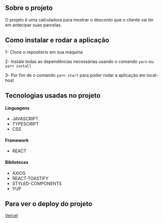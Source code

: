 ## Sobre o projeto

O projeto é uma calculadora para mostrar o desconto que o cliente vai ter em antecipar suas parcelas.


## Como instalar e rodar a aplicação

1- Clone o repositório em sua máquina

2- Instale todas as dependências necessárias usando o comando `yarn` ou `yarn install`

3- Por fim de o comando `yarn start` para poder rodar a aplicação em local-host


## Tecnologias usadas no projeto

#### Linguagens

- JAVASCRIPT
- TYPESCRIPT
- CSS

#### Framework

- REACT

#### Bibliotecas

- AXIOS
- REACT-TOASTIFY
- STYLED-COMPONENTS
- YUP


## Para ver o deploy do projeto 

<a href="https://anticipation-calculator-psi.vercel.app/">Vercel</a>
